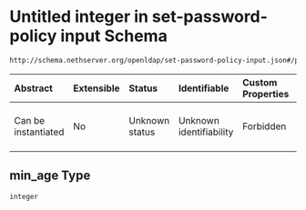 # Untitled integer in set-password-policy input Schema

```txt
http://schema.nethserver.org/openldap/set-password-policy-input.json#/properties/expiration/properties/min_age
```



| Abstract            | Extensible | Status         | Identifiable            | Custom Properties | Additional Properties | Access Restrictions | Defined In                                                                                         |
| :------------------ | :--------- | :------------- | :---------------------- | :---------------- | :-------------------- | :------------------ | :------------------------------------------------------------------------------------------------- |
| Can be instantiated | No         | Unknown status | Unknown identifiability | Forbidden         | Allowed               | none                | [set-password-policy-input.json\*](openldap/set-password-policy-input.json "open original schema") |

## min\_age Type

`integer`
